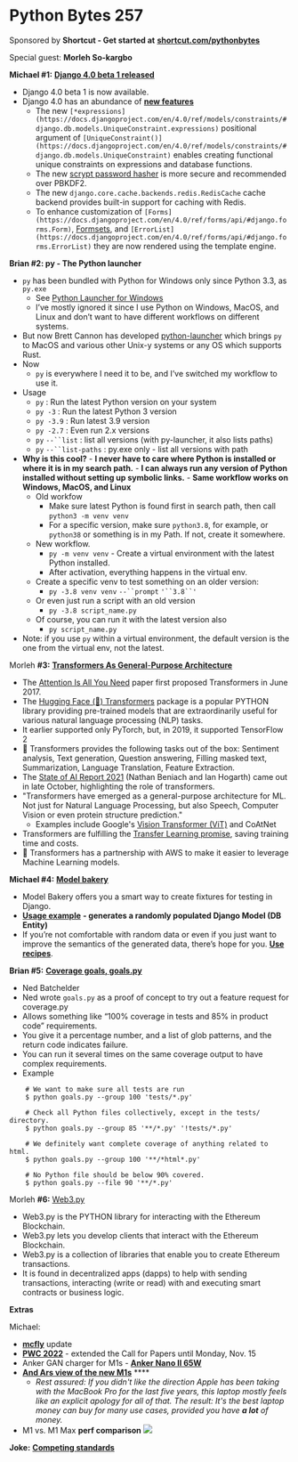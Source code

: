 # Python Bytes 257

Sponsored by **Shortcut - Get started at** [**shortcut.com/pythonbytes**](http://shortcut.com/pythonbytes)

Special guest: **Morleh So-kargbo**


**Michael #1:** [**Django 4.0 beta 1 released**](https://www.djangoproject.com/weblog/2021/oct/25/django-40-beta-1-released/)
- Django 4.0 beta 1 is now available.
- Django 4.0 has an abundance of [**new features**](https://docs.djangoproject.com/en/4.0/releases/4.0/)
    - The new `[*expressions](https://docs.djangoproject.com/en/4.0/ref/models/constraints/#django.db.models.UniqueConstraint.expressions)` positional argument of `[UniqueConstraint()](https://docs.djangoproject.com/en/4.0/ref/models/constraints/#django.db.models.UniqueConstraint)` enables creating functional unique constraints on expressions and database functions.
    - The new [scrypt password hasher](https://docs.djangoproject.com/en/4.0/topics/auth/passwords/#scrypt-usage) is more secure and recommended over PBKDF2.
    - The new `django.core.cache.backends.redis.RedisCache` cache backend provides built-in support for caching with Redis.
    - To enhance customization of `[Forms](https://docs.djangoproject.com/en/4.0/ref/forms/api/#django.forms.Form)`, [Formsets](https://docs.djangoproject.com/en/4.0/topics/forms/formsets/), and `[ErrorList](https://docs.djangoproject.com/en/4.0/ref/forms/api/#django.forms.ErrorList)` they are now rendered using the template engine.


**Brian #2: py - The Python launcher**

- `py` has been bundled with Python for Windows only since Python 3.3, as `py.exe`
    - See [Python Launcher for Windows](https://docs.python.org/3/using/windows.html#launcher) 
    - I’ve mostly ignored it since I use Python on Windows, MacOS, and Linux and don’t want to have different workflows on different systems.
- But now Brett Cannon has developed [python-launcher](https://github.com/brettcannon/python-launcher) which brings `py` to MacOS and various other Unix-y systems or any OS which supports Rust. 
- Now
    - `py` is everywhere I need it to be, and I’ve switched my workflow to use it.
- Usage 
    - `py` : Run the latest Python version on your system
    - `py -3` : Run the latest Python 3 version
    - `py -3.9` : Run latest 3.9 version
    - `py -2.7` : Even run 2.x versions
    - `py` `--``list` : list all versions (with py-launcher, it also lists paths)
    - `py` `--``list-paths` : py.exe only - list all versions with path
- **Why is this cool?** 
        - **I never have to care where Python is installed or where it is in my search path.**
        - **I can always run any version of Python installed without setting up symbolic links.**
        - **Same workflow works on Windows, MacOS, and Linux**
    - Old workfow
        - Make sure latest Python is found first in search path, then call `python3 -m venv venv`
        - For a specific version, make sure `python3.8`, for example, or `python38` or something is in my Path. If not, create it somewhere.
    - New workflow.
        - `py -m venv venv` - Create a virtual environment with the latest Python installed. 
        - After activation, everything happens in the virtual env.
    - Create a specific venv to test something on an older version:
        - `py -3.8 venv venv` `--``prompt` `'``3.8``'`
    - Or even just run a script with an old version
        - `py -3.8 script_name.py`
    - Of course, you can run it with the latest version also
        - `py script_name.py`
- Note: if you use `py` within a virtual environment, the default version is the one from the virtual env, not the latest. 


Morleh **#3:** [**Transformers As General**](https://www.stateof.ai/2021-report-launch.html)[-](https://www.stateof.ai/2021-report-launch.html)[**Purpose Architecture**](https://www.stateof.ai/2021-report-launch.html)

- The [Attention Is All You Need](https://arxiv.org/abs/1706.03762) paper first proposed Transformers in June 2017.  
- The [Hugging Face (🤗) Transformers](https://huggingface.co/) package is a popular PYTHON library providing pre-trained models that are extraordinarily useful for various natural language processing (NLP) tasks. 
- It earlier supported only PyTorch, but, in 2019, it supported TensorFlow 2 
- 🤗 Transformers provides the following tasks out of the box: Sentiment analysis, Text generation, Question answering, Filling masked text, Summarization, Language Translation, Feature Extraction.
- The [State of AI Report 2021](https://www.stateof.ai/2021-report-launch.html) (Nathan Beniach and Ian Hogarth) came out in late October, highlighting the role of transformers.
- "Transformers have emerged as a general-purpose architecture for ML. Not just for Natural Language Processing, but also Speech, Computer Vision or even protein structure prediction."
    - Examples include Google's [Vision Transformer (ViT)](https://arxiv.org/abs/2010.11929) and CoAtNet
- Transformers are fulfilling the [Transfer Learning promise](https://becominghuman.ai/the-age-of-machine-learning-as-code-has-arrived-9eb00e0eb7a8), saving training time and costs.
- 🤗 Transformers has a partnership with AWS to make it easier to leverage Machine Learning models.


**Michael #4:** [**Model bakery**](https://model-bakery.readthedocs.io/en/latest/)

- Model Bakery offers you a smart way to create fixtures for testing in Django.
- [**Usage example**](https://model-bakery.readthedocs.io/en/latest/basic_usage.html#basic-usage) **- generates a randomly populated Django Model (DB Entity)**
- If you’re not comfortable with random data or even if you just want to improve the semantics of the generated data, there’s hope for you. [**Use recipes**](https://model-bakery.readthedocs.io/en/latest/recipes.html#recipes). 


**Brian #5:**  [**Coverage goals, goals.py**](https://nedbatchelder.com/blog/202111/coverage_goals.html)

- Ned Batchelder
- Ned wrote `goals.py` as a proof of concept to try out a feature request for coverage.py
- Allows something like “100% coverage in tests and 85% in product code” requirements.
- You give it a percentage number, and a list of glob patterns, and the return code indicates failure.
- You can run it several times on the same coverage output to have complex requirements.
- Example

```
    # We want to make sure all tests are run
    $ python goals.py --group 100 'tests/*.py'
    
    # Check all Python files collectively, except in the tests/ directory.
    $ python goals.py --group 85 '**/*.py' '!tests/*.py'
    
    # We definitely want complete coverage of anything related to html.
    $ python goals.py --group 100 '**/*html*.py'
    
    # No Python file should be below 90% covered.
    $ python goals.py --file 90 '**/*.py'
```

Morleh **#6:** [Web3.py](https://web3py.readthedocs.io/en/stable/)

- Web3.py is the PYTHON library for interacting with the Ethereum Blockchain.
- Web3.py lets you develop clients that interact with the Ethereum Blockchain.
- Web3.py is a collection of libraries that enable you to create Ethereum transactions.
- It is found in decentralized apps (dapps) to help with sending transactions, interacting (write or read) with and executing smart contracts or business logic. 

**Extras**

Michael:

- [**mcfly**](https://github.com/cantino/mcfly) update
- [**PWC 2022**](https://2022.pythonwebconf.com/) - extended the Call for Papers until Monday, Nov. 15
- Anker GAN charger for M1s - [**Anker Nano II 65W**](https://us.anker.com/collections/chargers/products/a2663111)
- [**And Ars view of the new M1s**](https://arstechnica.com/gadgets/2021/10/2021-macbook-pro-review-yep-its-what-youve-been-waiting-for/) ****
    - *Rest assured: If you didn't like the direction Apple has been taking with the MacBook Pro for the last five years, this laptop mostly feels like an explicit apology for all of that. The result: It's the best laptop money can buy for many use cases, provided you have* ***a lot*** *of money.*
- M1 vs. M1 Max **perf comparison**
![](https://paper-attachments.dropbox.com/s_8E8281B2CA8C1C3C9AE11A04DA91D552F3FA3E7EE538F53906E38B3CD5001F84_1635868945210_m1-vs-m1-max-video.jpg)

**Joke:** [**Competing standards**](https://xkcd.com/927/)

